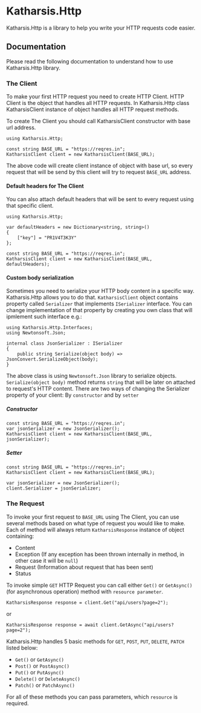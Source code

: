 # Katharsis.Http

Katharsis.Http is a library to help you write your HTTP requests code easier.

## Documentation

Please read the following documentation to understand how to use Katharsis.Http library.

### The Client
To make your first HTTP request you need to create HTTP Client. HTTP Client is the object that handles all HTTP requests. In Katharsis.Http class KatharsisClient instance of object handles all HTTP request methods.

To create The Client you should call KatharsisClient constructor with base url address.

```
using Katharsis.Http;

const string BASE_URL = "https://reqres.in";
KatharsisClient client = new KatharsisClient(BASE_URL);
```

The above code will create client instance of object with base url, so every request that will be send by this client will try to request `BASE_URL` address.

#### Default headers for The Client

You can also attach default headers that will be sent to every request using that specific client.

```
using Katharsis.Http;

var defaultHeaders = new Dictionary<string, string>()
{
    ["key"] = "PR1V4T3K3Y"
};

const string BASE_URL = "https://reqres.in";
KatharsisClient client = new KatharsisClient(BASE_URL, defaultHeaders);
```

#### Custom body serialization

Sometimes you need to serialize your HTTP body content in a specific way. Katharsis.Http allows you to do that. `KatharsisClient` object contains property called `Serializer` that implements `ISerializer` interface. You can change implementation of that property by creating you own class that will ipmlement such interface e.g.:

```
using Katharsis.Http.Interfaces;
using Newtonsoft.Json;

internal class JsonSerializer : ISerializer
{
    public string Serialize(object body) => JsonConvert.SerializeObject(body);
}
```

The above class is using `Newtonsoft.Json` library to serialize objects. `Serialize(object body)` method returns `string` that will be later on attached to request's HTTP content.
There are two ways of changing the Serializer property of your client: By `constructor` and by `setter`

##### Constructor

```
const string BASE_URL = "https://reqres.in";
var jsonSerializer = new JsonSerializer();
KatharsisClient client = new KatharsisClient(BASE_URL, jsonSerializer);
```

##### Setter

```
const string BASE_URL = "https://reqres.in";
KatharsisClient client = new KatharsisClient(BASE_URL);

var jsonSerializer = new JsonSerializer();
client.Serializer = jsonSerializer;
```

### The Request

To invoke your first request to `BASE_URL` using The Client, you can use several methods based on what type of request you would like to make. Each of method will always return `KatharsisResponse` instance of object containing:

* Content
* Exception (If any exception has been thrown internally in method, in other case it will be `null`)
* Request (Information about request that has been sent)
* Status

To invoke simple `GET` HTTP Request you can call either `Get()` or `GetAsync()` (for asynchronous operation) method with `resource parameter`.

```
KatharsisResponse response = client.Get("api/users?page=2");
```
or
```
KatharsisResponse response = await client.GetAsync("api/users?page=2");
```

Katharsis.Http handles 5 basic methods for `GET`, `POST`, `PUT`, `DELETE`, `PATCH` listed below:
* `Get()` or `GetAsync()`
* `Post()` or `PostAsync()`
* `Put()` or `PutAsync()`
* `Delete()` or `DeleteAsync()`
* `Patch()` or `PatchAsync()`

For all of these methods you can pass parameters, which `resource` is required.

